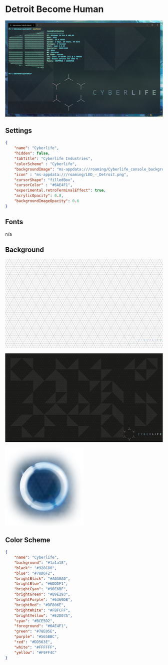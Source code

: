 # Detroit Become Human

![Detroit Become Human](images/Hihf1pU.png)

## Settings

```json
{
    "name": "Cyberlife",
    "hidden": false,
    "tabTitle": "Cyberlife Industries",
    "colorScheme" : "Cyberlife",
    "backgroundImage": "ms-appdata:///roaming/Cyberlife_console_background.png",
    "icon" : "ms-appdata:///roaming/LED_-_Detroit.png",
    "cursorShape": "filledBox",
    "cursorColor" : "#6AE4F1",
    "experimental.retroTerminalEffect": true,
    "acrylicOpacity": 0.8,
    "backgroundImageOpacity": 0.6
}
```

## Fonts

n/a

## Background

![Detroit Become Human](images/BZMyy75.png)

![Detroit Become Human](images/1Li2BN5.png)

![Detroit Become Human](images/q96qqlX.png)

## Color Scheme

```json
{
    "name": "Cyberlife",
    "background": "#1a1a18",
    "black": "#928C80",
    "blue": "#78D6F2",
    "brightBlack": "#A0A0A0",
    "brightBlue": "#6DDDF1",
    "brightCyan": "#90E6BF",
    "brightGreen": "#B9E293",
    "brightPurple": "#6369DB",
    "brightRed": "#DF806E",
    "brightWhite": "#FBFCFF",
    "brightYellow": "#E2D07A",
    "cyan": "#BCE5D2",
    "foreground": "#6AE4F1",
    "green": "#78E05E",
    "purple": "#565BBC",
    "red": "#DD563E",
    "white": "#FFFFFF",
    "yellow": "#F9FF4C"
}
```
